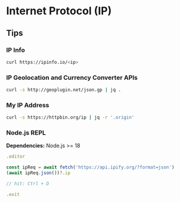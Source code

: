 # Internet Protocol (IP)

<!--
http://test-ipv6.com/
-->

<!--
Private: 10.0.10.x
Public: 172.x.x.x
-->

## Tips

### IP Info

```sh
curl https://ipinfo.io/<ip>
```

<!--
curl -H 'Host: ipinfo.io' <ip>/json
-->

### IP Geolocation and Currency Converter APIs

```sh
curl -s http://geoplugin.net/json.gp | jq .
```

### My IP Address

```sh
curl -s https://httpbin.org/ip | jq -r '.origin'
```

### Node.js REPL

**Dependencies:** Node.js >= 18

```js
.editor

const ipReq = await fetch('https://api.ipify.org/?format=json')
(await ipReq.json())?.ip

// hit: Ctrl + D

.exit
```
